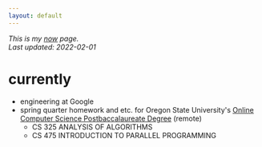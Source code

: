 ```yaml
---
layout: default
---
```


*This is my [now](https://nownownow.com/about) page.*  
*Last updated: 2022-02-01*

# currently
- engineering at Google
- spring quarter homework and etc. for Oregon State University's [Online Computer Science Postbaccalaureate Degree](https://eecs.oregonstate.edu/academic/online-cs-postbacc) (remote)
    - CS 325 ANALYSIS OF ALGORITHMS
    - CS 475 INTRODUCTION TO PARALLEL PROGRAMMING
